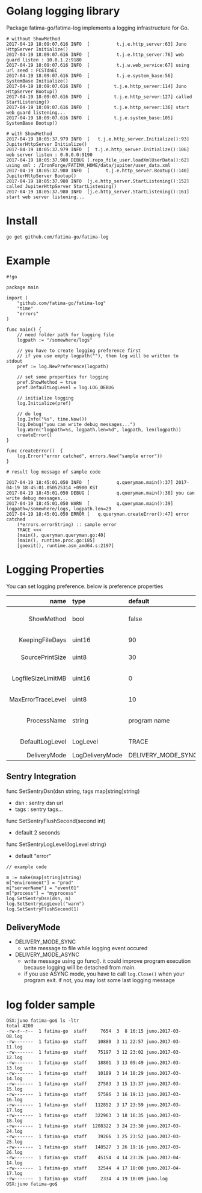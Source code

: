 # Golang logging library #

Package fatima-go/fatima-log implements a logging infrastructure for Go. 

```
# without ShowMethod
2017-04-19 18:09:07.616 INFO  [          t.j.e.http_server:63] Juno HttpServer Initialize()
2017-04-19 18:09:07.616 INFO  [          t.j.e.http_server:76] web guard listen : 10.0.1.2:9180
2017-04-19 18:09:07.616 INFO  [          t.j.w.web_service:67] using url seed : FCSTdnEC
2017-04-19 18:09:07.616 INFO  [          t.j.e.system_base:56] SystemBase Initialize()
2017-04-19 18:09:07.616 INFO  [         t.j.e.http_server:114] Juno HttpServer Bootup()
2017-04-19 18:09:07.616 INFO  [         t.j.e.http_server:127] called StartListening()
2017-04-19 18:09:07.616 INFO  [         t.j.e.http_server:136] start web guard listening...
2017-04-19 18:09:07.616 INFO  [         t.j.e.system_base:105] SystemBase Bootup()

# with ShowMethod
2017-04-19 18:05:37.979 INFO  [   t.j.e.http_server.Initialize():93] JupiterHttpServer Initialize()
2017-04-19 18:05:37.979 INFO  [  t.j.e.http_server.Initialize():106] web server listen : 0.0.0.0:9190
2017-04-19 18:05:37.980 DEBUG [.repo_file_user.loadXmlUserData():62] using xml : /IronForge/FATIMA_HOME/data/jupiter/user_data.xml
2017-04-19 18:05:37.980 INFO  [      t.j.e.http_server.Bootup():140] JupiterHttpServer Bootup()
2017-04-19 18:05:37.980 INFO  [j.e.http_server.StartListening():152] called JupiterHttpServer StartListening()
2017-04-19 18:05:37.980 INFO  [j.e.http_server.StartListening():161] start web server listening...
```

# Install #
```
go get github.com/fatima-go/fatima-log
```


# Example #

```
#!go

package main

import (
	"github.com/fatima-go/fatima-log"
	"time"
	"errors"
)

func main() {
	// need folder path for logging file
	logpath := "/somewhere/logs"

	// you have to create logging preference first
	// if you use empty logpath(""), then log will be written to stdout
	pref := log.NewPreference(logpath)

	// set some properties for logging
	pref.ShowMethod = true
	pref.DefaultLogLevel = log.LOG_DEBUG

	// initialize logging
	log.Initialize(pref)

	// do log
	log.Info("%s", time.Now())
	log.Debug("you can write debug messages...")
	log.Warn("logpath=%s, logpath.len=%d", logpath, len(logpath))
	createError()
}

func createError()  {
	log.Error("error catched", errors.New("sample error"))
}
```

```
# result log message of sample code

2017-04-19 18:45:01.050 INFO  [          q.queryman.main():37] 2017-04-19 18:45:01.050525314 +0900 KST
2017-04-19 18:45:01.050 DEBUG [          q.queryman.main():38] you can write debug messages...
2017-04-19 18:45:01.050 WARN  [          q.queryman.main():39] logpath=/somewhere/logs, logpath.len=29
2017-04-19 18:45:01.050 ERROR [   q.queryman.createError():47] error catched
	(*errors.errorString) :: sample error
	TRACE <<<
	[main(), queryman.queryman.go:40]
	[main(), runtime.proc.go:185]
	[goexit(), runtime.asm_amd64.s:2197]

```

# Logging Properties #

You can set logging preference. below is preference properties

name     | type   | default | remark
---------:| :----- | :----- | :-----
ShowMethod  |  bool | false | whether show method name or not
KeepingFileDays | uint16 | 90 | max days for keeping log files
SourcePrintSize | uint8 | 30 | source expression length
LogfileSizeLimitMB | uint16 | 0 | max log file size in MB (not yet supported)
MaxErrorTraceLevel | uint8 | 10 | max trace level for error
ProcessName | string | program name | running program(process) name
DefaultLogLevel | LogLevel | TRACE | default logging level
DeliveryMode | LogDeliveryMode | DELIVERY_MODE_SYNC | sync or async

## Sentry Integration ##
func SetSentryDsn(dsn string, tags map[string]string)
- dsn : sentry dsn url
- tags : sentry tags...

func SetSentryFlushSecond(second int)
- default 2 seconds

func SetSentryLogLevel(logLevel string)
- default "error"

```
// example code

m := make(map[string]string)
m["environment"] = "prod"
m["serverName"] = "event01"
m["process"] = "myprocess"
log.SetSentryDsn(dsn, m)
log.SetSentryLogLevel("warn")
log.SetSentryFlushSecond(1)
```

## DeliveryMode ##

* DELIVERY_MODE_SYNC
	* write message to file while logging event occured
* DELIVERY_MODE_ASYNC
	* write message using go func(). it could improve program execution because logging will be detached from main.
	* if you use ASYNC mode, you have to call `log.Close()` when your program exit. if not, you may lost some last logging message

# log folder sample #
```
OSX:juno fatima-go$ ls -ltr
total 4200
-rw-r--r--  1 fatima-go  staff     7654  3  8 16:15 juno.2017-03-08.log
-rw-------  1 fatima-go  staff    10880  3 11 22:57 juno.2017-03-11.log
-rw-------  1 fatima-go  staff    75197  3 12 23:02 juno.2017-03-12.log
-rw-------  1 fatima-go  staff    18801  3 13 09:49 juno.2017-03-13.log
-rw-------  1 fatima-go  staff    10189  3 14 18:29 juno.2017-03-14.log
-rw-------  1 fatima-go  staff    27583  3 15 13:37 juno.2017-03-15.log
-rw-------  1 fatima-go  staff    57586  3 16 19:13 juno.2017-03-16.log
-rw-------  1 fatima-go  staff   112852  3 17 23:59 juno.2017-03-17.log
-rw-------  1 fatima-go  staff   322963  3 18 16:35 juno.2017-03-18.log
-rw-------  1 fatima-go  staff  1208322  3 24 23:30 juno.2017-03-24.log
-rw-------  1 fatima-go  staff    39266  3 25 23:52 juno.2017-03-25.log
-rw-------  1 fatima-go  staff   148527  3 26 19:16 juno.2017-03-26.log
-rw-------  1 fatima-go  staff    45154  4 14 23:26 juno.2017-04-14.log
-rw-------  1 fatima-go  staff    32544  4 17 18:00 juno.2017-04-17.log
-rw-------  1 fatima-go  staff     2334  4 19 18:09 juno.log
OSX:juno fatima-go$
```